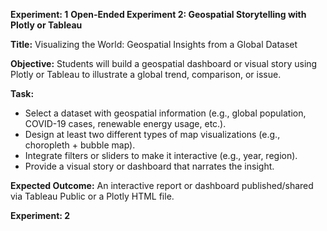 **Experiment: 1**
**Open-Ended Experiment 2: Geospatial Storytelling with Plotly or Tableau**

**Title:** Visualizing the World: Geospatial Insights from a Global Dataset

**Objective:**
Students will build a geospatial dashboard or visual story using Plotly or Tableau to illustrate a global trend, comparison, or issue.

**Task:**
- Select a dataset with geospatial information (e.g., global population, COVID-19 cases, renewable energy usage, etc.).
- Design at least two different types of map visualizations (e.g., choropleth + bubble map).
- Integrate filters or sliders to make it interactive (e.g., year, region).
- Provide a visual story or dashboard that narrates the insight.

**Expected Outcome:**
An interactive report or dashboard published/shared via Tableau Public or a Plotly HTML file.


**Experiment: 2**
